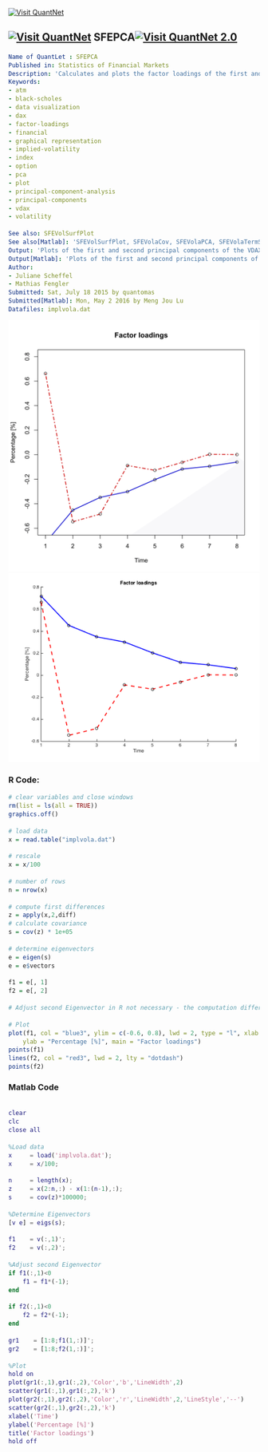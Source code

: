 
[<img src="https://github.com/QuantLet/Styleguide-and-FAQ/blob/master/pictures/banner.png" width="880" alt="Visit QuantNet">](http://quantlet.de/index.php?p=info)

## [<img src="https://github.com/QuantLet/Styleguide-and-Validation-procedure/blob/master/pictures/qloqo.png" alt="Visit QuantNet">](http://quantlet.de/) **SFEPCA**[<img src="https://github.com/QuantLet/Styleguide-and-Validation-procedure/blob/master/pictures/QN2.png" width="60" alt="Visit QuantNet 2.0">](http://quantlet.de/d3/ia)

```yaml
Name of QuantLet : SFEPCA
Published in: Statistics of Financial Markets
Description: 'Calculates and plots the factor loadings of the first and second principal components of implied DAX volatilities at the money.'
Keywords:
- atm
- black-scholes
- data visualization
- dax
- factor-loadings
- financial
- graphical representation
- implied-volatility
- index
- option
- pca
- plot
- principal-component-analysis
- principal-components
- vdax
- volatility

See also: SFEVolSurfPlot
See also[Matlab]: 'SFEVolSurfPlot, SFEVolaCov, SFEVolaPCA, SFEVolaTermStructure'
Output: 'Plots of the first and second principal components of the VDAX index'
Output[Matlab]: 'Plots of the first and second principal components of the VDAX index.'
Author:
- Juliane Scheffel
- Mathias Fengler
Submitted: Sat, July 18 2015 by quantomas
Submitted[Matlab]: Mon, May 2 2016 by Meng Jou Lu
Datafiles: implvola.dat

```

![Picture1](SFEPCA-1.png)
![Picture2](SFEPCA_m.png)

### R Code:
```r
# clear variables and close windows
rm(list = ls(all = TRUE))
graphics.off()

# load data
x = read.table("implvola.dat")

# rescale
x = x/100

# number of rows
n = nrow(x)

# compute first differences
z = apply(x,2,diff)
# calculate covariance
s = cov(z) * 1e+05

# determine eigenvectors
e = eigen(s)
e = e$vectors

f1 = e[, 1]
f2 = e[, 2]

# Adjust second Eigenvector in R not necessary - the computation differs from R to Matlab 

# Plot
plot(f1, col = "blue3", ylim = c(-0.6, 0.8), lwd = 2, type = "l", xlab = "Time", 
    ylab = "Percentage [%]", main = "Factor loadings")
points(f1)
lines(f2, col = "red3", lwd = 2, lty = "dotdash")
points(f2) 
```
### Matlab Code
```matlab

clear
clc
close all

%Load data
x     = load('implvola.dat');
x     = x/100;

n     = length(x);
z     = x(2:n,:) - x(1:(n-1),:);
s     = cov(z)*100000;

%Determine Eigenvectors
[v e] = eigs(s);

f1    = v(:,1)';
f2    = v(:,2)';

%Adjust second Eigenvector
if f1(:,1)<0
    f1 = f1*(-1);
end

if f2(:,1)<0
    f2 = f2*(-1);
end

gr1    = [1:8;f1(1,:)]';
gr2    = [1:8;f2(1,:)]';

%Plot
hold on
plot(gr1(:,1),gr1(:,2),'Color','b','LineWidth',2)
scatter(gr1(:,1),gr1(:,2),'k')
plot(gr2(:,1),gr2(:,2),'Color','r','LineWidth',2,'LineStyle','--')
scatter(gr2(:,1),gr2(:,2),'k')
xlabel('Time')
ylabel('Percentage [%]')
title('Factor loadings')
hold off
```
